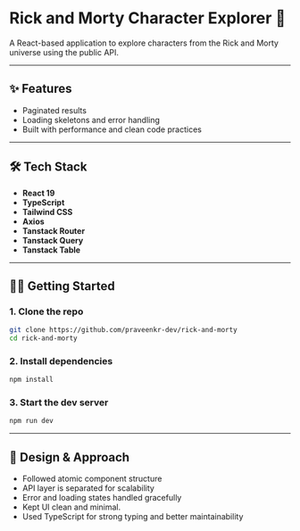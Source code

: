 # Rick and Morty Character Explorer 🌌

A React-based application to explore characters from the Rick and Morty universe using the public API.

---

## ✨ Features

- Paginated results
- Loading skeletons and error handling
- Built with performance and clean code practices

---

## 🛠️ Tech Stack

- **React 19**
- **TypeScript**
- **Tailwind CSS**
- **Axios**
- **Tanstack Router**
- **Tanstack Query** 
- **Tanstack Table**

---

## 🧑‍💻 Getting Started

### 1. Clone the repo
```bash
git clone https://github.com/praveenkr-dev/rick-and-morty
cd rick-and-morty
```

### 2. Install dependencies
``` bash
npm install
```

### 3. Start the dev server
``` bash
npm run dev
```
---

## 📌 Design & Approach

- Followed atomic component structure
- API layer is separated for scalability
- Error and loading states handled gracefully
- Kept UI clean and minimal.
- Used TypeScript for strong typing and better maintainability


